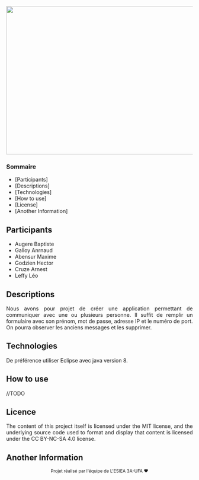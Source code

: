 <div align="center">
    <img width="600" height="400" src="https://miro.medium.com/max/1400/1*ZGRXE9ReZsawGHtEn0kpmQ.jpeg"
</div>

<div align="justify">

### Sommaire

* [Participants]
* [Descriptions]
* [Technologies]
* [How to use]
* [License]
* [Another Information] 


## Participants

* Augere Baptiste
* Galloy Anrnaud
* Abensur Maxime
* Godzien Hector
* Cruze Arnest
* Leffy Léo 


## Descriptions

Nous avons pour projet de créer une application permettant de communiquer avec une ou plusieurs personne. Il suffit de remplir un formulaire avec son prénom,
mot de passe, adresse IP et le numéro de port. On pourra observer les anciens messages et les supprimer.

## Technologies

De préférence utiliser Eclipse avec java version 8.

## How to use

//TODO

## Licence

The content of this project itself is licensed under the MIT license, and the underlying source code used to format and display that content is 
licensed under the CC BY-NC-SA 4.0 license.

## Another Information

</div>

<p align="center"><sub>Projet réalisé par l'équipe de L'ESIEA 3A-UFA ❤<p>
